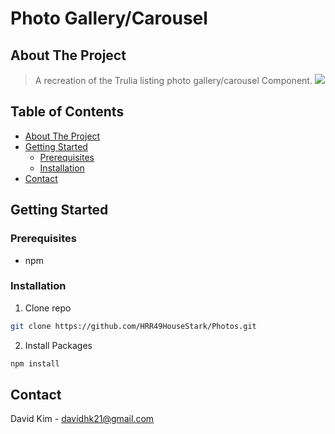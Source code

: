 # Photo Gallery/Carousel

## About The Project

> A recreation of the Trulia listing photo gallery/carousel Component.
![](FEC_GIF.gif)

## Table of Contents

* [About The Project](#about-the-project)
* [Getting Started](#getting-started)
  * [Prerequisites](#prerequisites)
  * [Installation](#installation)
* [Contact](#contact)

## Getting Started

### Prerequisites
* npm

### Installation
1. Clone repo
```sh
git clone https://github.com/HRR49HouseStark/Photos.git
```

2. Install Packages
```sh
npm install
```

## Contact
David Kim - davidhk21@gmail.com
